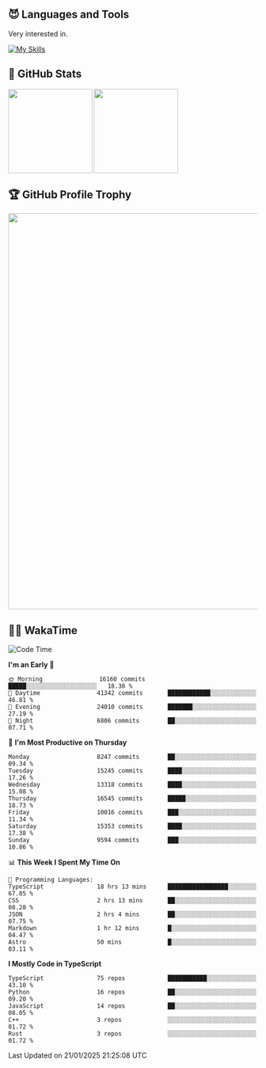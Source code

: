<!-- # Hi there <img width="35" src="https://user-images.githubusercontent.com/50891407/148686885-0fefeb76-4cf6-473a-9e3e-889ce5513450.gif" /> I'm Yuta Ohira -->

<!-- ![alesion30](https://github.com/Alesion30/Alesion30/assets/50891407/5814fd76-9743-4cf8-89ff-b2be2fd49fb6) -->


<!--
[![Likes](https://badgen.org/img/zenn/alesion/likes?style=for-the-badge)](https://zenn.dev/alesion)
[![Followers](https://badgen.org/img/zenn/alesion/followers?style=for-the-badge)](https://zenn.dev/alesion)
[![Articles](https://badgen.org/img/zenn/alesion/articles?style=for-the-badge)](https://zenn.dev/alesion)
[![Books](https://badgen.org/img/zenn/alesion/books?style=for-the-badge)](https://zenn.dev/alesion?tab=books)
[![Scraps](https://badgen.org/img/zenn/alesion/scraps?style=for-the-badge)](https://zenn.dev/alesion?tab=scraps)

[![Contributions](https://badgen.org/img/qiita/alesion30/contributions?style=for-the-badge)](https://qiita.com/alesion30)
[![Followers](https://badgen.org/img/qiita/alesion30/followers?style=for-the-badge)](https://qiita.com/alesion30)
[![Articles](https://badgen.org/img/qiita/alesion30/articles?style=for-the-badge)](https://qiita.com/alesion30)
-->

<!-- <p align="left"> -->
  <!-- GitHub -->
<!--   <a href="https://github.com/alesion30/alesion30/">
    <img src="https://komarev.com/ghpvc/?username=alesion30" alt="alesion30" />
  </a>
  <a href="https://github.com/alesion30">
    <img height="20" src="https://img.shields.io/github/followers/alesion30?label=follow&logo=github&style=flat" />
  </a> -->
  <!-- Zenn -->
<!--   <a href="https://zenn.dev/alesion">
    <img src="https://zenn.badge.nikaera.com/s/alesion/likes?style=flat" alt="alesion likes" />
  </a>
  <a href="https://zenn.dev/alesion/articles">
    <img src="https://zenn.badge.nikaera.com/s/alesion/articles?style=flat" alt="alesion articles" />
  </a>
  <a href="https://zenn.dev/alesion/followers">
    <img src="https://zenn.badge.nikaera.com/s/alesion/followers?style=flat" alt="alesion followers" />
  </a>
  <a href="https://zenn.dev/alesion/books">
    <img src="https://zenn.badge.nikaera.com/s/alesion/books?style=flat" alt="alesion books" />
  </a>
  <a href="https://zenn.dev/alesion/scraps">
    <img src="https://zenn.badge.nikaera.com/s/alesion/scraps?style=flat" alt="alesion scraps" />
  </a> -->
  <!-- qiita -->
<!--   <a href="http://qiita.com/Alesion30">
    <img height="20" src="https://qiita-badge.apiapi.app/s/Alesion30/posts.svg" />
  </a>
    <img height="20" src="https://qiita-badge.apiapi.app/s/Alesion30/contributions.svg" />
  </a> -->
<!-- </p> -->

## 😈 Languages and Tools

Very interested in.

[![My Skills](https://skillicons.dev/icons?i=react,nextjs,typescript,flutter,firebase)](https://skillicons.dev)

<!-- I can handle a few others. -->

<!-- [![My Skills](https://skillicons.dev/icons?i=javascript,vue,nuxt,redux,electron,express,nodejs,deno,dart,python,flask,php,laravel,wordpress,go,rust,html,css,sass,tailwind,bootstrap,webpack,supabase,aws,dynamodb,mysql,figma,xd,vscode,latex)](https://skillicons.dev) -->

## 💎 GitHub Stats

<div>
  <img height="170" align="left" src="https://github-readme-stats.vercel.app/api?username=Alesion30&count_private=true&show_icons=true&title_color=81A1C1&text_color=ECEFF4&bg_color=2E3440&icon_color=D8DEE9&border_radius=10" />
  <img height="170" src="https://github-readme-stats.vercel.app/api/top-langs/?username=Alesion30&langs_count=8&layout=compact&title_color=81A1C1&text_color=ECEFF4&bg_color=2E3440&icon_color=D8DEE9&border_radius=10" />
</div>


## 🏆 GitHub Profile Trophy

<img width="800" src="https://github-profile-trophy.vercel.app/?username=Alesion30&theme=nord&no-frame=true"/>


## 🧑‍💻 WakaTime

<!--START_SECTION:waka-->
![Code Time](http://img.shields.io/badge/Code%20Time-3%2C998%20hrs%205%20mins-blue)

**I'm an Early 🐤** 

```text
🌞 Morning                16160 commits       █████░░░░░░░░░░░░░░░░░░░░   18.30 % 
🌆 Daytime                41342 commits       ████████████░░░░░░░░░░░░░   46.81 % 
🌃 Evening                24010 commits       ███████░░░░░░░░░░░░░░░░░░   27.19 % 
🌙 Night                  6806 commits        ██░░░░░░░░░░░░░░░░░░░░░░░   07.71 % 
```
📅 **I'm Most Productive on Thursday** 

```text
Monday                   8247 commits        ██░░░░░░░░░░░░░░░░░░░░░░░   09.34 % 
Tuesday                  15245 commits       ████░░░░░░░░░░░░░░░░░░░░░   17.26 % 
Wednesday                13318 commits       ████░░░░░░░░░░░░░░░░░░░░░   15.08 % 
Thursday                 16545 commits       █████░░░░░░░░░░░░░░░░░░░░   18.73 % 
Friday                   10016 commits       ███░░░░░░░░░░░░░░░░░░░░░░   11.34 % 
Saturday                 15353 commits       ████░░░░░░░░░░░░░░░░░░░░░   17.38 % 
Sunday                   9594 commits        ███░░░░░░░░░░░░░░░░░░░░░░   10.86 % 
```


📊 **This Week I Spent My Time On** 

```text
💬 Programming Languages: 
TypeScript               18 hrs 13 mins      █████████████████░░░░░░░░   67.85 % 
CSS                      2 hrs 13 mins       ██░░░░░░░░░░░░░░░░░░░░░░░   08.28 % 
JSON                     2 hrs 4 mins        ██░░░░░░░░░░░░░░░░░░░░░░░   07.75 % 
Markdown                 1 hr 12 mins        █░░░░░░░░░░░░░░░░░░░░░░░░   04.47 % 
Astro                    50 mins             █░░░░░░░░░░░░░░░░░░░░░░░░   03.11 % 
```

**I Mostly Code in TypeScript** 

```text
TypeScript               75 repos            ███████████░░░░░░░░░░░░░░   43.10 % 
Python                   16 repos            ██░░░░░░░░░░░░░░░░░░░░░░░   09.20 % 
JavaScript               14 repos            ██░░░░░░░░░░░░░░░░░░░░░░░   08.05 % 
C++                      3 repos             ░░░░░░░░░░░░░░░░░░░░░░░░░   01.72 % 
Rust                     3 repos             ░░░░░░░░░░░░░░░░░░░░░░░░░   01.72 % 
```




 Last Updated on 21/01/2025 21:25:08 UTC
<!--END_SECTION:waka-->
